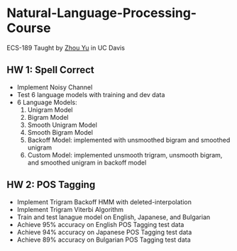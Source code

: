 # Natural-Language-Processing-Course
ECS-189 Taught by [Zhou Yu](http://www.cs.cmu.edu/~zhouyu/) in UC Davis

## HW 1: Spell Correct
* Implement Noisy Channel
* Test 6 language models with training and dev data
* 6 Language Models: 
  1. Unigram Model
  2. Bigram Model 
  3. Smooth Unigram Model 
  4. Smooth Bigram Model
  5. Backoff Model: implemented with unsmoothed bigram and smoothed unigram
  6. Custom Model: implemented unsmooth trigram, unsmooth bigram, and smoothed unigram in backoff model
  
## HW 2: POS Tagging
* Implement Trigram Backoff HMM with deleted-interpolation
* Implement Trigram Viterbi Algorithm
* Train and test lanague model on English, Japanese, and Bulgarian
* Achieve 95% accuracy on English POS Tagging test data
* Achieve 94% accuracy on Japanese POS Tagging test data
* Achieve 89% accuracy on Bulgarian POS Tagging test data
